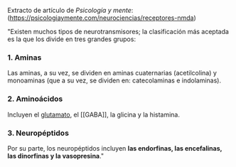 Extracto de artículo de *Psicología y mente*:
(https://psicologiaymente.com/neurociencias/receptores-nmda)

"Existen muchos tipos de neurotransmisores; la clasificación más aceptada es la que los divide en tres grandes grupos:

### 1. Aminas

Las aminas, a su vez, se dividen en aminas cuaternarias (acetilcolina) y monoaminas (que a su vez, se dividen en: catecolaminas e indolaminas).

### 2. Aminoácidos

Incluyen el [glutamato](https://psicologiaymente.com/neurociencias/glutamato-neurotransmisor), el [[GABA]], la glicina y la histamina.

### 3. Neuropéptidos

Por su parte, los neuropéptidos incluyen **las endorfinas, las encefalinas, las dinorfinas y la vasopresina**."